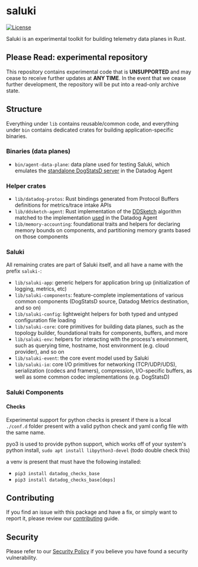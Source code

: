 # saluki
[![License](https://img.shields.io/badge/license-Apache--2.0-blue)](https://github.com/DataDog/datadog-agent/blob/master/LICENSE)

Saluki is an experimental toolkit for building telemetry data planes in Rust.

## Please Read: experimental repository

This repository contains experimental code that is **UNSUPPORTED** and may cease to receive further updates at **ANY TIME**.
In the event that we cease further development, the repository will be put into a read-only archive state.

## Structure

Everything under `lib` contains reusable/common code, and everything under `bin` contains dedicated crates for building
application-specific binaries.

### Binaries (data planes)

- `bin/agent-data-plane`: data plane used for testing Saluki, which emulates the [standalone DogStatsD server][standalone-dsd]
  in the Datadog Agent

### Helper crates

- `lib/datadog-protos`: Rust bindings generated from Protocol Buffers definitions for metrics/trace intake APIs
- `lib/ddsketch-agent`: Rust implementation of the [DDSketch][ddsketch] algorithm matched to the implementation
  [used][ddsketch-agent] in the Datadog Agent
- `lib/memory-accounting`: foundational traits and helpers for declaring memory bounds on components, and partitioning
  memory grants based on those components

### Saluki

All remaining crates are part of Saluki itself, and all have a name with the prefix `saluki-`:

- `lib/saluki-app`: generic helpers for application bring up (initialization of logging, metrics, etc)
- `lib/saluki-components`: feature-complete implementations of various common components (DogStatsD source, Datadog
  Metrics destination, and so on)
- `lib/saluki-config`: lightweight helpers for both typed and untyped configuration file loading
- `lib/saluki-core`: core primitives for building data planes, such as the topology builder, foundational traits for
  components, buffers, and more
- `lib/saluki-env`: helpers for interacting with the process's environment, such as querying time, hostname, host
  environment (e.g. cloud provider), and so on
- `lib/saluki-event`: the core event model used by Saluki
- `lib/saluki-io`: core I/O primitives for networking (TCP/UDP/UDS), serialization (codecs and framers), compression,
  I/O-specific buffers, as well as some common codec implementations (e.g. DogStatsD)

### Saluki Components
#### Checks
Experimental support for python checks is present if there is a local `./conf.d`
folder present with a valid python check and yaml config file with the same
name.

pyo3 is used to provide python support, which works off of your system's python
install, `sudo apt install libpython3-devel` (todo double check this)

a venv is present that must have the following installed:
- `pip3 install datadog_checks_base`
- `pip3 install datadog_checks_base[deps]`

## Contributing

If you find an issue with this package and have a fix, or simply want to report it, please review our
[contributing][contributing] guide.

## Security

Please refer to our [Security Policy][security-policy] if you believe you have found a security vulnerability.

[standalone-dsd]: https://github.com/DataDog/datadog-agent/tree/main/cmd/dogstatsd
[ddsketch]: https://www.vldb.org/pvldb/vol12/p2195-masson.pdf
[ddsketch-agent]: https://github.com/DataDog/opentelemetry-mapping-go/blob/main/pkg/quantile/sparse.go
[contributing]: CONTRIBUTING.md
[security-policy]: SECURITY.md
